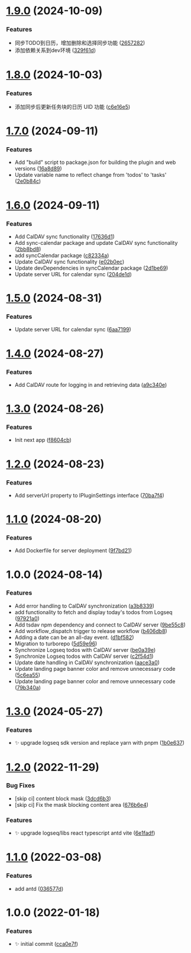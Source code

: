 # [1.9.0](https://github.com/hqwuzhaoyi/logseq-plugin-sync-calendars/compare/v1.8.0...v1.9.0) (2024-10-09)


### Features

* 同步TODO到日历，增加删除和选择同步功能 ([2657282](https://github.com/hqwuzhaoyi/logseq-plugin-sync-calendars/commit/2657282998b0b1ad791420f83aaa0aae6a6aad31))
* 添加依赖关系到dev环境 ([329f61d](https://github.com/hqwuzhaoyi/logseq-plugin-sync-calendars/commit/329f61dcbf18d62236170d3caff562e34e2b100d))

# [1.8.0](https://github.com/hqwuzhaoyi/logseq-plugin-sync-calendars/compare/v1.7.0...v1.8.0) (2024-10-03)


### Features

* 添加同步后更新任务块的日历 UID 功能 ([c6e16e5](https://github.com/hqwuzhaoyi/logseq-plugin-sync-calendars/commit/c6e16e567e2e82245c40efeface149269d358ef8))

# [1.7.0](https://github.com/hqwuzhaoyi/logseq-plugin-sync-calendars/compare/v1.6.0...v1.7.0) (2024-09-11)


### Features

* Add "build" script to package.json for building the plugin and web versions ([16a8d89](https://github.com/hqwuzhaoyi/logseq-plugin-sync-calendars/commit/16a8d897367b8b28e9a6d60f3cd776298091ecbf))
* Update variable name to reflect change from 'todos' to 'tasks' ([2e0b84c](https://github.com/hqwuzhaoyi/logseq-plugin-sync-calendars/commit/2e0b84c12648e2d96abb665a8381e62e8f09f534))

# [1.6.0](https://github.com/hqwuzhaoyi/logseq-plugin-sync-calendars/compare/v1.5.0...v1.6.0) (2024-09-11)


### Features

* Add CalDAV sync functionality ([17636d1](https://github.com/hqwuzhaoyi/logseq-plugin-sync-calendars/commit/17636d170fbfbb83ed927e72da5191b02dac920a))
* Add sync-calendar package and update CalDAV sync functionality ([2bb8bd8](https://github.com/hqwuzhaoyi/logseq-plugin-sync-calendars/commit/2bb8bd8019c906db3bf954f35a148f4eb47e42ee))
* add syncCalendar package ([c82334a](https://github.com/hqwuzhaoyi/logseq-plugin-sync-calendars/commit/c82334acced60bf2225f8d029abacf8f9e192479))
* Update CalDAV sync functionality ([e02b0ec](https://github.com/hqwuzhaoyi/logseq-plugin-sync-calendars/commit/e02b0ec19f339a48731da0f6474fc89f8026c9cc))
* Update devDependencies in syncCalendar package ([2d1be69](https://github.com/hqwuzhaoyi/logseq-plugin-sync-calendars/commit/2d1be69de24544fd76157d29af97a23399cba022))
* Update server URL for calendar sync ([204de1d](https://github.com/hqwuzhaoyi/logseq-plugin-sync-calendars/commit/204de1d9109a4eb9114c80262983a6db9fa6d49e))

# [1.5.0](https://github.com/hqwuzhaoyi/logseq-plugin-sync-calendars/compare/v1.4.0...v1.5.0) (2024-08-31)


### Features

* Update server URL for calendar sync ([6aa7199](https://github.com/hqwuzhaoyi/logseq-plugin-sync-calendars/commit/6aa7199330c1e358b3f4099bed26de6225f19de7))

# [1.4.0](https://github.com/hqwuzhaoyi/logseq-plugin-sync-calendars/compare/v1.3.0...v1.4.0) (2024-08-27)


### Features

* Add CalDAV route for logging in and retrieving data ([a9c340e](https://github.com/hqwuzhaoyi/logseq-plugin-sync-calendars/commit/a9c340e4df3d675d8fb52d5028baf12c23c638ce))

# [1.3.0](https://github.com/hqwuzhaoyi/logseq-plugin-sync-calendars/compare/v1.2.0...v1.3.0) (2024-08-26)


### Features

* Init next app ([f8604cb](https://github.com/hqwuzhaoyi/logseq-plugin-sync-calendars/commit/f8604cb73b7ec09f3a1818f2d9b9629e841c67f2))

# [1.2.0](https://github.com/hqwuzhaoyi/logseq-plugin-sync-calendars/compare/v1.1.0...v1.2.0) (2024-08-23)


### Features

* Add serverUrl property to IPluginSettings interface ([70ba7f4](https://github.com/hqwuzhaoyi/logseq-plugin-sync-calendars/commit/70ba7f4b0d287e15eed89545ee085673dbb5bcb5))

# [1.1.0](https://github.com/hqwuzhaoyi/logseq-plugin-sync-calendars/compare/v1.0.0...v1.1.0) (2024-08-20)


### Features

* Add Dockerfile for server deployment ([9f7bd21](https://github.com/hqwuzhaoyi/logseq-plugin-sync-calendars/commit/9f7bd2103b2161d5a7d8baac6e0275fdd447a34d))

# 1.0.0 (2024-08-14)


### Features

* Add error handling to CalDAV synchronization ([a3b8339](https://github.com/hqwuzhaoyi/logseq-plugin-sync-calendars/commit/a3b8339da68176f5588bf9769dabf17831cba5d7))
* add functionality to fetch and display today's todos from Logseq ([97921a0](https://github.com/hqwuzhaoyi/logseq-plugin-sync-calendars/commit/97921a01de40d6425e007dd1c187efcd2c01c410))
* Add tsdav npm dependency and connect to CalDAV server ([9be55c8](https://github.com/hqwuzhaoyi/logseq-plugin-sync-calendars/commit/9be55c88b3d82e9c6ae3fb7c50b90d456ee54d83))
* Add workflow_dispatch trigger to release workflow ([b406db8](https://github.com/hqwuzhaoyi/logseq-plugin-sync-calendars/commit/b406db8664c3f5b2d069438ade0e1151fcc01a42))
* Adding a date can be an all-day event. ([d1bf582](https://github.com/hqwuzhaoyi/logseq-plugin-sync-calendars/commit/d1bf582c1514cfff1b727466d091ae8a2026f195))
* Migration to turborepo ([5d59e96](https://github.com/hqwuzhaoyi/logseq-plugin-sync-calendars/commit/5d59e965b988c3e3031cd3fe26b6e95e49dd75f1))
* Synchronize Logseq todos with CalDAV server ([be0a39e](https://github.com/hqwuzhaoyi/logseq-plugin-sync-calendars/commit/be0a39ee315be831c55e048d8e56881732696ba7))
* Synchronize Logseq todos with CalDAV server ([c2f54d1](https://github.com/hqwuzhaoyi/logseq-plugin-sync-calendars/commit/c2f54d1f8e0d1b4388e0c4303708e0ed19a85e06))
* Update date handling in CalDAV synchronization ([aace3a0](https://github.com/hqwuzhaoyi/logseq-plugin-sync-calendars/commit/aace3a050271f1d8fd4053391dcce315b189136f))
* Update landing page banner color and remove unnecessary code ([5c6ea55](https://github.com/hqwuzhaoyi/logseq-plugin-sync-calendars/commit/5c6ea55851d31864181192320c22ddd7963903ac))
* Update landing page banner color and remove unnecessary code ([79b340a](https://github.com/hqwuzhaoyi/logseq-plugin-sync-calendars/commit/79b340acb375b0aec2b5cb3c6c9909a26308e710))

# [1.3.0](https://github.com/haydenull/logseq-plugin-react-boilerplate/compare/v1.2.0...v1.3.0) (2024-05-27)


### Features

* :sparkles: upgrade logseq sdk version and replace yarn with pnpm ([1b0e637](https://github.com/haydenull/logseq-plugin-react-boilerplate/commit/1b0e6372450f9301c14872c49d1310980887d524))

# [1.2.0](https://github.com/haydenull/logseq-plugin-react-boilerplate/compare/v1.1.0...v1.2.0) (2022-11-29)


### Bug Fixes

* [skip ci] content block mask ([3dcd6b3](https://github.com/haydenull/logseq-plugin-react-boilerplate/commit/3dcd6b385d4765b5979e437bee6211899478014b))
* [skip ci] Fix the mask blocking content area ([676b6e4](https://github.com/haydenull/logseq-plugin-react-boilerplate/commit/676b6e4549a8203ad98d246409ca95e84b0a682a))


### Features

* ✨ upgrade logseq/libs react typescript antd vite ([6e1fadf](https://github.com/haydenull/logseq-plugin-react-boilerplate/commit/6e1fadf194406cf50b5311a32f6fee39cd6079bd))

# [1.1.0](https://github.com/haydenull/logseq-plugin-react-boilerplate/compare/v1.0.0...v1.1.0) (2022-03-08)


### Features

* add antd ([036577d](https://github.com/haydenull/logseq-plugin-react-boilerplate/commit/036577dc529db4e4a5964c287a55d112bae654bc))

# 1.0.0 (2022-01-18)


### Features

* ✨ initial commit ([cca0e7f](https://github.com/haydenull/logseq-plugin-react-boilerplate/commit/cca0e7fcba33830eaf534fd9ca6b867b57147de4))
